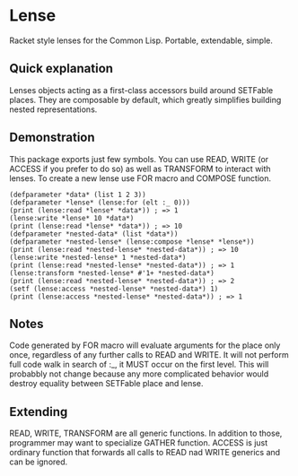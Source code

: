 # Lense
Racket style lenses for the Common Lisp. Portable, extendable, simple.

## Quick explanation
Lenses objects acting as a first-class accessors build around SETFable places. They are composable by default, which greatly simplifies building nested representations.

## Demonstration
This package exports just few symbols. You can use READ, WRITE (or ACCESS if you prefer to do so) as well as TRANSFORM to interact with lenses. To create a new lense use FOR macro and COMPOSE function.

```
(defparameter *data* (list 1 2 3))
(defparameter *lense* (lense:for (elt :_ 0)))
(print (lense:read *lense* *data*)) ; => 1
(lense:write *lense* 10 *data*)
(print (lense:read *lense* *data*)) ; => 10
(defparameter *nested-data* (list *data*))
(defparameter *nested-lense* (lense:compose *lense* *lense*))
(print (lense:read *nested-lense* *nested-data*)) ; => 10
(lense:write *nested-lense* 1 *nested-data*)
(print (lense:read *nested-lense* *nested-data*)) ; => 1
(lense:transform *nested-lense* #'1+ *nested-data*)
(print (lense:read *nested-lense* *nested-data*)) ; => 2
(setf (lense:access *nested-lense* *nested-data*) 1)
(print (lense:access *nested-lense* *nested-data*)) ; => 1
```

## Notes
Code generated by FOR macro will evaluate arguments for the place only once, regardless of any further calls to READ and WRITE. It will not perform full code walk in search of :_, it MUST occur on the first level. This will probabbly not change because any more complicated behavior would destroy equality between SETFable place and lense.

## Extending
READ, WRITE, TRANSFORM are all generic functions. In addition to those, programmer may want to specialize GATHER function. ACCESS is just ordinary function that forwards all calls to READ nad WRITE generics and can be ignored.
